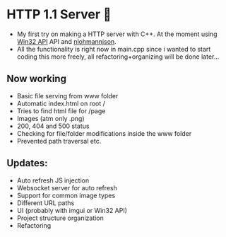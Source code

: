 # HTTP 1.1 Server 🦎

- My first try on making a HTTP server with C++. At the moment using [Win32 API](https://learn.microsoft.com/en-us/windows/win32/api/) API and [nlohmannjson](https://github.com/nlohmann/json).
- All the functionality is right now in main.cpp since i wanted to start coding this more freely, all refactoring+organizing will be done later...

## Now working
- Basic file serving from www folder
- Automatic index.html on root /
- Tries to find html file for /page
- Images (atm only .png)
- 200, 404 and 500 status
- Checking for file/folder modifications inside the www folder
- Prevented path traversal etc.

## Updates:
- Auto refresh JS injection
- Websocket server for auto refresh
- Support for common image types
- Different URL paths
- UI (probably with imgui or Win32 API)
- Project structure organization
- Refactoring
